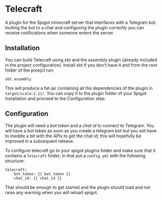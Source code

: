 # Telecraft

A plugin for the Spigot minecraft server that interfaces with a Telegram bot. Inviting the bot to a chat and configuring the plugin correctly you can receive notifications when someone enters the server.

## Installation ##

You can build Telecraft using sbt and the assembly plugin (already included in the project configuration). Install sbt if you don't have it and from the root folder of the proejct run:

    sbt assembly

This will produce a fat-jar containing all the dependencies of the plugin in `target/scala-2.11/`. You can copy it to the plugin folder of your Spigot installation and proceed to the Configuration step.

## Configuration ##

The plugin will need a _bot token_ and a _chat id_ to connect to Telegram. You will have a bot token as soon as you create a telegram bot but you will have to meddle a bit with the APIs to get the chat id; this will hopefully be improved in a subsequent release.

To configure telecraft go to your spigot plugins folder and make sure that it contains a `Telecraft` folder; in that put a `config.yml` with the following structure:

    telecraft:
        bot_token: {{ bot_token }}
        chat_id: {{ chat_id }}

That should be enough to get started and the plugin should load and not raise any warning when you will reload spigot.
